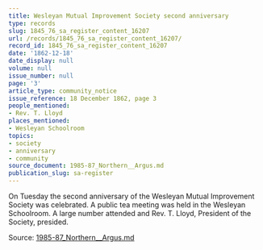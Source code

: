 ```yaml
---
title: Wesleyan Mutual Improvement Society second anniversary
type: records
slug: 1845_76_sa_register_content_16207
url: /records/1845_76_sa_register_content_16207/
record_id: 1845_76_sa_register_content_16207
date: '1862-12-18'
date_display: null
volume: null
issue_number: null
page: '3'
article_type: community_notice
issue_reference: 18 December 1862, page 3
people_mentioned:
- Rev. T. Lloyd
places_mentioned:
- Wesleyan Schoolroom
topics:
- society
- anniversary
- community
source_document: 1985-87_Northern__Argus.md
publication_slug: sa-register
---
```


On Tuesday the second anniversary of the Wesleyan Mutual Improvement Society was celebrated.  A public tea meeting was held in the Wesleyan Schoolroom.  A large number attended and Rev. T. Lloyd, President of the Society, presided.

Source: [1985-87_Northern__Argus.md](/downloads/markdown/1985-87_Northern__Argus.md)
